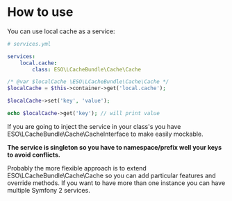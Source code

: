 How to use
=============================

You can use local cache as a service:

```yaml
# services.yml

services:
    local.cache:
        class: ESO\LCacheBundle\Cache\Cache
```

```php
/* @var $localCache \ESO\LCacheBundle\Cache\Cache */
$localCache = $this->container->get('local.cache');

$localCache->set('key', 'value');

echo $localCache->get('key'); // will print value
```

If you are going to inject the service in your class's you have ESO\LCacheBundle\Cache\CacheInterface to make easily mockable.

**The service is singleton so you have to namespace/prefix well your keys to avoid conflicts.**

Probably the more flexible approach is to extend ESO\LCacheBundle\Cache\Cache so you can add particular features and override methods. If you want to have more than one instance you can have multiple Symfony 2 services.


